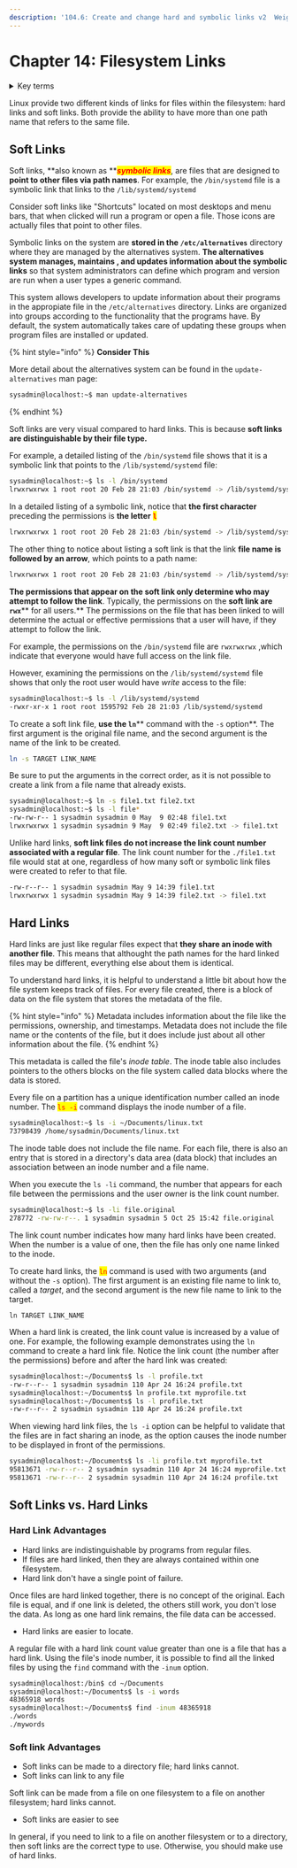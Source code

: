 ```yaml
---
description: '104.6: Create and change hard and symbolic links v2  Weight: 2'
---
```


# Chapter 14: Filesystem Links

<details>

<summary>Key terms</summary>

<mark style="color:red;">**`ln`**</mark> Command used to create a link between two files. Either hard links or soft links

<mark style="color:red;">**`ls`**</mark> Command that will list information about files.

</details>

Linux provide two different kinds of links for files within the filesystem: hard links and soft links. Both provide the ability to have more than one path name that refers to the same file.

## Soft Links

Soft links, **also known as **_<mark style="color:red;">**symbolic links**</mark>_, are files that are designed to **point to other files via path names**. For example, the `/bin/systemd` file is a symbolic link that links to the `/lib/systemd/systemd`

Consider soft links like "Shortcuts" located on most desktops and menu bars, that when clicked will run a program or open a file. Those icons are actually files that point to other files.

Symbolic links on the system are **stored in the `/etc/alternatives`** directory where they are managed by the alternatives system. **The alternatives system manages, maintains , and updates information about the symbolic links** so that system administrators can define which program and version are run when a user types a generic command.

This system allows developers to update information about their programs in the appropiate file in the `/etc/alternatives` directory. Links are organized into groups according to the functionality that the programs have. By default, the system automatically takes care of updating these groups when program files are installed or updated.

{% hint style="info" %}
**Consider This**

More detail about the alternatives system can be found in the `update-alternatives` man page:

```bash
sysadmin@localhost:~$ man update-alternatives
```
{% endhint %}

Soft links are very visual compared to hard links. This is because **soft links are distinguishable by their file type.**

For example, a detailed listing of the `/bin/systemd` file shows that it is a symbolic link that points to the `/lib/systemd/systemd` file:

```bash
sysadmin@localhost:~$ ls -l /bin/systemd
lrwxrwxrwx 1 root root 20 Feb 28 21:03 /bin/systemd -> /lib/systemd/systemd
```

In a detailed listing of a symbolic link, notice that **the first character** preceding the permissions is **the letter** <mark style="color:red;">**`l`**</mark>

```bash
lrwxrwxrwx 1 root root 20 Feb 28 21:03 /bin/systemd -> /lib/systemd/systemd  
```

The other thing to notice about listing a soft link is that the link **file name is followed by an arrow**, which points to a path name:

```bash
lrwxrwxrwx 1 root root 20 Feb 28 21:03 /bin/systemd -> /lib/systemd/systemd
```

**The permissions that appear on the soft link only determine who may attempt to follow the link**. Typically, the permissions on the **soft link are **<mark style="color:red;">**`rwx`**</mark>** for all users.** The permissions on the file that has been linked to will determine the actual or effective permissions that a user will have, if they attempt to follow the link.

For example, the permissions on the `/bin/systemd` file are `rwxrwxrwx` ,which indicate that everyone would have full access on the link file.&#x20;

However, examining the permissions on the `/lib/systemd/systemd` file shows that only the root user would have _write_ access to the file:

```bash
sysadmin@localhost:~$ ls -l /lib/systemd/systemd
-rwxr-xr-x 1 root root 1595792 Feb 28 21:03 /lib/systemd/systemd
```

To create a soft link file, **use the **<mark style="color:red;">**`ln`**</mark>** command with the **<mark style="color:red;">**`-s`**</mark>** option**. The first argument is the original file name, and the second argument is the name of the link to be created.

```bash
ln -s TARGET LINK_NAME
```

Be sure to put the arguments in the correct order, as it is not possible to create a link from a file name that already exists.

```bash
sysadmin@localhost:~$ ln -s file1.txt file2.txt
sysadmin@localhost:~$ ls -l file*
-rw-rw-r-- 1 sysadmin sysadmin 0 May  9 02:48 file1.txt
lrwxrwxrwx 1 sysadmin sysadmin 9 May  9 02:49 file2.txt -> file1.txt
```

Unlike hard links, **soft link files do not increase the link count number associated with a regular file**. The link count number for the `./file1.txt` file would stat at one, regardless of how many soft or symbolic link files were created to refer to that file.&#x20;

```bash
-rw-r--r-- 1 sysadmin sysadmin May 9 14:39 file1.txt
lrwxrwxrwx 1 sysadmin sysadmin May 9 14:39 file2.txt -> file1.txt
```

## Hard Links

Hard links are just like regular files expect that **they share an inode with another file**. This means that althought the path names for the hard linked files may be different, everything else about them is identical.&#x20;

To understand hard links, it is helpful to understand a little bit about how the file system keeps track of files. For every file created, there is a block of data on the file system that stores the metadata of the file.

{% hint style="info" %}
Metadata includes information about the file like the permissions, ownership, and timestamps. Metadata does not include the file name or the contents of the file, but it does include just about all other information about the file.
{% endhint %}

This metadata is called the file's _inode table_. The inode table also includes pointers to the others blocks on the file system called data blocks where the data is stored.

Every file on a partition has a unique identification number called an inode number. The <mark style="color:red;">`ls -i`</mark> command displays the inode number of a file.

```bash
sysadmin@localhost:~$ ls -i ~/Documents/linux.txt                               
73798439 /home/sysadmin/Documents/linux.txt
```

The inode table does not include the file name. For each file, there is also an entry that is stored in a directory's data area (data block) that includes an association between an inode number and a file name.

When you execute the `ls -li` command, the number that appears for each file between the permissions and the user owner is the link count number.&#x20;

```bash
sysadmin@localhost:~$ ls -li file.original
278772 -rw-rw-r--. 1 sysadmin sysadmin 5 Oct 25 15:42 file.original
```

The link count number indicates how many hard links have been created. When the number is a value of one, then the file has only one name linked to the inode.

To create hard links, the <mark style="color:red;">`ln`</mark> command is used with two arguments (and without the `-s` option). The first argument is an existing file name to link to, called a _target_, and the second argument is the new file name to link to the target.&#x20;

```
ln TARGET LINK_NAME
```

When a hard link is created, the link count value is increased by a value of one. For example, the following example demonstrates using the `ln` command to create a hard link file. Notice the link count (the number after the permissions) before and after the hard link was created:

```bash
sysadmin@localhost:~/Documents$ ls -l profile.txt
-rw-r--r-- 1 sysadmin sysadmin 110 Apr 24 16:24 profile.txt
sysadmin@localhost:~/Documents$ ln profile.txt myprofile.txt
sysadmin@localhost:~/Documents$ ls -l profile.txt
-rw-r--r-- 2 sysadmin sysadmin 110 Apr 24 16:24 profile.txt
```

When viewing hard link files, the `ls -i` option can be helpful to validate that the files are in fact sharing an inode, as the option causes the inode number to be displayed in front of the permissions.

```bash
sysadmin@localhost:~/Documents$ ls -li profile.txt myprofile.txt
95813671 -rw-r--r-- 2 sysadmin sysadmin 110 Apr 24 16:24 myprofile.txt
95813671 -rw-r--r-- 2 sysadmin sysadmin 110 Apr 24 16:24 profile.txt
```

## Soft Links vs. Hard Links

### Hard Link Advantages

* Hard links are indistinguishable by programs from regular files.
* If files are hard linked, then they are always contained within one filesystem.
* Hard link don't have a single point of failure.

Once files are hard linked together, there is no concept of the original. Each file is equal, and if one link is deleted, the others still work, you don't lose the data. As long as one hard link remains, the file data can be accessed.

* Hard links are easier to locate.

A regular file with a hard link count value greater than one is a file that has a hard link. Using the file's inode number, it is possible to find all the linked files by using the `find` command with the   `-inum` option.

```bash
sysadmin@localhost:/bin$ cd ~/Documents
sysadmin@localhost:~/Documents$ ls -i words
48365918 words
sysadmin@localhost:~/Documents$ find -inum 48365918
./words
./mywords
```

### Soft link Advantages

* Soft links can be made to a directory file; hard links cannot.
* Soft links can link to any file

Soft link can be made from a file on one filesystem to a file on another filesystem; hard links cannot.&#x20;

* Soft links are easier to see

In general, if you need to link to a file on another filesystem or to a directory, then soft links are the correct type to use. Otherwise, you should make use of hard links.

